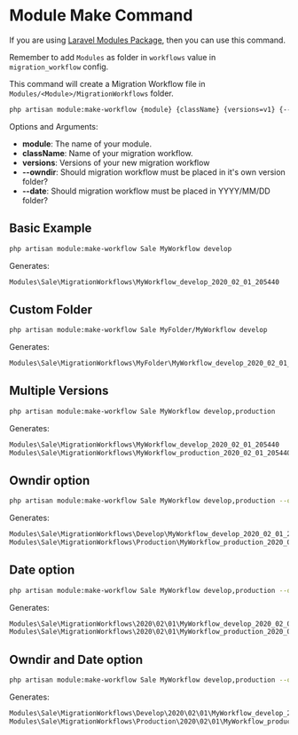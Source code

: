 # Module Make Command

If you are using [Laravel Modules Package](https://github.com/nWidart/laravel-modules), then you can use this command.

Remember to add `Modules` as folder in `workflows` value in `migration_workflow` config.

This command will create a Migration Workflow file in ```Modules/<Module>/MigrationWorkflows``` folder.

```bash
php artisan module:make-workflow {module} {className} {versions=v1} {--owndir} {--date}
```

Options and Arguments:
- **module**: The name of your module.
- **className**: Name of your migration workflow.
- **versions**: Versions of your new migration workflow
- **--owndir**: Should migration workflow must be placed in it's own version folder?
- **--date**: Should migration workflow must be placed in YYYY/MM/DD folder?

## Basic Example

```bash
php artisan module:make-workflow Sale MyWorkflow develop
```

Generates:

```bash
Modules\Sale\MigrationWorkflows\MyWorkflow_develop_2020_02_01_205440
```

## Custom Folder

```bash
php artisan module:make-workflow Sale MyFolder/MyWorkflow develop
```

Generates:

```bash
Modules\Sale\MigrationWorkflows\MyFolder\MyWorkflow_develop_2020_02_01_205440
```

## Multiple Versions

```bash
php artisan module:make-workflow Sale MyWorkflow develop,production
```

Generates:

```bash
Modules\Sale\MigrationWorkflows\MyWorkflow_develop_2020_02_01_205440
Modules\Sale\MigrationWorkflows\MyWorkflow_production_2020_02_01_205440
```

## Owndir option

```bash
php artisan module:make-workflow Sale MyWorkflow develop,production --owndir
```

Generates:

```bash
Modules\Sale\MigrationWorkflows\Develop\MyWorkflow_develop_2020_02_01_205440
Modules\Sale\MigrationWorkflows\Production\MyWorkflow_production_2020_02_01_205440
```

## Date option

```bash
php artisan module:make-workflow Sale MyWorkflow develop,production --date
```

Generates:

```bash
Modules\Sale\MigrationWorkflows\2020\02\01\MyWorkflow_develop_2020_02_01_205440
Modules\Sale\MigrationWorkflows\2020\02\01\MyWorkflow_production_2020_02_01_205440
```

## Owndir and Date option

```bash
php artisan module:make-workflow Sale MyWorkflow develop,production --owndir --date
```

Generates:

```bash
Modules\Sale\MigrationWorkflows\Develop\2020\02\01\MyWorkflow_develop_2020_02_01_205440
Modules\Sale\MigrationWorkflows\Production\2020\02\01\MyWorkflow_production_2020_02_01_205440
```